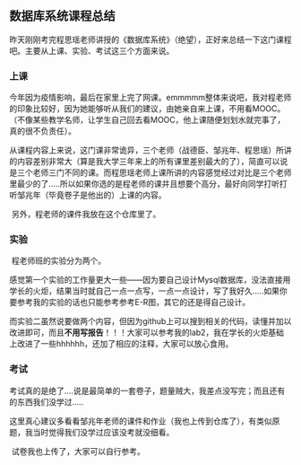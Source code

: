 ## 数据库系统课程总结

​	昨天刚刚考完程思瑶老师讲授的《数据库系统》（绝望），正好来总结一下这门课程吧。主要从上课、实验、考试这三个方面来说。



### 上课

​	今年因为疫情影响，最后在家里上完了网课。emmmmm整体来说吧，我对程老师的印象比较好，因为她能够听从我们的建议，由她亲自来上课，不用看MOOC。（不像某些教学名师，让学生自己回去看MOOC，他上课随便划划水就完事了，真的很不负责任）。

​	从课程内容上来说，这门课非常诡异，三个老师（战德臣、邹兆年、程思瑶）所讲的内容差别非常大（算是我大学三年来上的所有课里差别最大的了），简直可以说是三个老师三门不同的课。而程思瑶老师上课所讲的内容感觉经过对比是三个老师里最少的了.....所以如果你选的是程老师的课并且想要个高分，最好向同学打听打听邹兆年（毕竟卷子是他出的）上课的内容。

​	另外，程老师的课件我放在这个仓库里了。



### 实验

​	程老师班的实验分为两个。

​	感觉第一个实验的工作量更大一些——因为要自己设计Mysql数据库，没法直接用学长的火炬，结果当时就自己一点一点写，一点一点设计，写了我好久.....如果你要参考我的实验的话也只能参考参考E-R图，其它的还是得自己设计。

​	而实验二虽然说要做两个内容，但因为github上可以搜到相关的代码，读懂并加以改进即可，而且**不用写报告**！！！大家可以参考我的lab2，我在学长的火炬基础上改进了一些hhhhhh，还加了相应的注释，大家可以放心食用。



### 考试

​	考试真的是绝了....说是最简单的一套卷子，题量贼大，我差点没写完；而且还有的东西我们没学过.....

​	这里真心建议多看看邹兆年老师的课件和作业（我也上传到仓库了），有类似原题，我当时觉得我们没学过应该没考就没细看。

​	试卷我也上传了，大家可以自行参考。